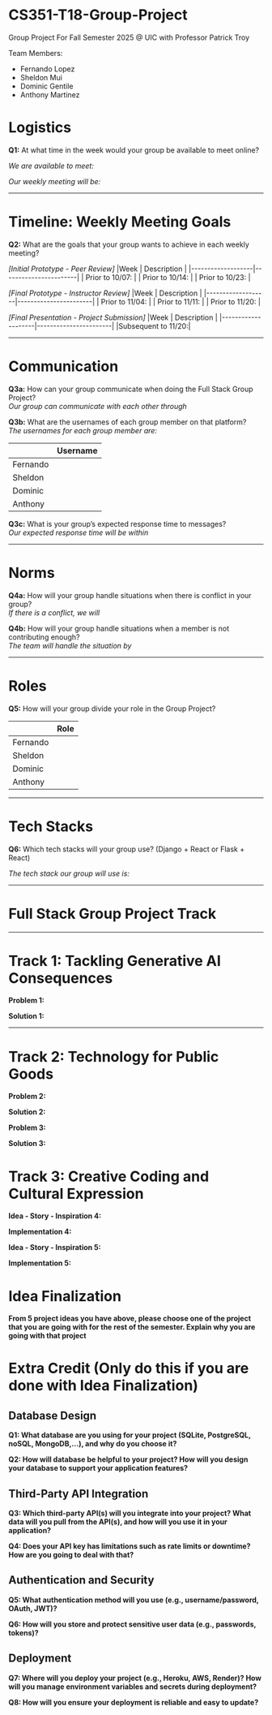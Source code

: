# CS351-T18-Group-Project
Group Project For Fall Semester 2025 @ UIC with Professor Patrick Troy

Team Members:
- Fernando Lopez
- Sheldon Mui
- Dominic Gentile
- Anthony Martinez

# Logistics  

**Q1:** At what time in the week would your group be available to meet online?  

*We are available to meet:*

*Our weekly meeting will be:*

---

# Timeline: Weekly Meeting Goals  

**Q2:** What are the goals that your group wants to achieve in each weekly meeting?  



*[Initial Prototype - Peer Review]*
|Week               | Description           |
|-------------------|-----------------------|
| Prior to 10/07:   | 
| Prior to 10/14:   | 
| Prior to 10/23:   | 

*[Final Prototype - Instructor Review]*
|Week               | Description           |
|-------------------|-----------------------|
| Prior to 11/04:   | 
| Prior to 11/11:   | 
| Prior to 11/20:   | 


*[Final Presentation - Project Submission]*
|Week                | Description           |
|--------------------|-----------------------|
|Subsequent to 11/20:| 

---

# Communication  

**Q3a:** How can your group communicate when doing the Full Stack Group Project?  
*Our group can communicate with each other through*

**Q3b:** What are the usernames of each group member on that platform?  
*The usernames for each group member are:*

|                   | Username              |
|-------------------|-----------------------|
| Fernando          | 
| Sheldon           | 
| Dominic           |
| Anthony           |



**Q3c:** What is your group’s expected response time to messages?  
*Our expected response time will be within* 

---

# Norms  

**Q4a:** How will your group handle situations when there is conflict in your group?  
*If there is a conflict, we will*

**Q4b:** How will your group handle situations when a member is not contributing enough?   
*The team will handle the situation by*


---

# Roles  

**Q5:** How will your group divide your role in the Group Project?  

|                   | Role             |
|-------------------|-----------------------|
| Fernando          | 
| Sheldon           | 
| Dominic           |
| Anthony           |

---

# Tech Stacks

**Q6:** Which tech stacks will your group use? (Django + React or Flask + React)

*The tech stack our group will use is:*


---
# Full Stack Group Project Track  
---

# Track 1: Tackling Generative AI Consequences
**Problem 1:** 

**Solution 1:** 

---

# Track 2: Technology for Public Goods 

**Problem 2:**

**Solution 2:** 

**Problem 3:** 

**Solution 3:**  

# Track 3: Creative Coding and Cultural Expression

**Idea - Story - Inspiration 4:**

**Implementation 4:**

**Idea - Story - Inspiration 5:**

**Implementation 5:**


# Idea Finalization

**From 5 project ideas you have above, please choose one of the project that you are going with for the rest of the semester. Explain why you are going with that project**

# Extra Credit (Only do this if you are done with Idea Finalization)

## Database Design

**Q1: What database are you using for your project (SQLite, PostgreSQL, noSQL, MongoDB,...), and why do you choose it?**

**Q2: How will database be helpful to your project? How will you design your database to support your application features?**

## Third-Party API Integration

**Q3: Which third-party API(s) will you integrate into your project? What data will you pull from the API(s), and how will you use it in your application?**

**Q4: Does your API key has limitations such as rate limits or downtime? How are you going to deal with that?**

## Authentication and Security

**Q5: What authentication method will you use (e.g., username/password, OAuth, JWT)?**

**Q6: How will you store and protect sensitive user data (e.g., passwords, tokens)?**

## Deployment

**Q7: Where will you deploy your project (e.g., Heroku, AWS, Render)? How will you manage environment variables and secrets during deployment?**

**Q8: How will you ensure your deployment is reliable and easy to update?**
